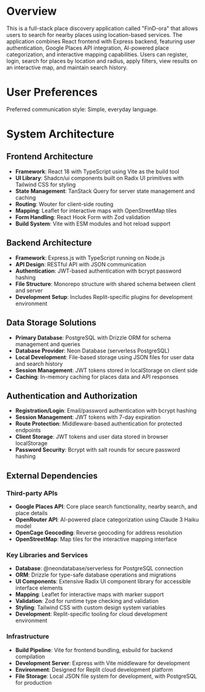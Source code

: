 # Overview

This is a full-stack place discovery application called "FinD-ora" that allows users to search for nearby places using location-based services. The application combines React frontend with Express backend, featuring user authentication, Google Places API integration, AI-powered place categorization, and interactive mapping capabilities. Users can register, login, search for places by location and radius, apply filters, view results on an interactive map, and maintain search history.

# User Preferences

Preferred communication style: Simple, everyday language.

# System Architecture

## Frontend Architecture
- **Framework**: React 18 with TypeScript using Vite as the build tool
- **UI Library**: Shadcn/ui components built on Radix UI primitives with Tailwind CSS for styling
- **State Management**: TanStack Query for server state management and caching
- **Routing**: Wouter for client-side routing
- **Mapping**: Leaflet for interactive maps with OpenStreetMap tiles
- **Form Handling**: React Hook Form with Zod validation
- **Build System**: Vite with ESM modules and hot reload support

## Backend Architecture
- **Framework**: Express.js with TypeScript running on Node.js
- **API Design**: RESTful API with JSON communication
- **Authentication**: JWT-based authentication with bcrypt password hashing
- **File Structure**: Monorepo structure with shared schema between client and server
- **Development Setup**: Includes Replit-specific plugins for development environment

## Data Storage Solutions
- **Primary Database**: PostgreSQL with Drizzle ORM for schema management and queries
- **Database Provider**: Neon Database (serverless PostgreSQL)
- **Local Development**: File-based storage using JSON files for user data and search history
- **Session Management**: JWT tokens stored in localStorage on client side
- **Caching**: In-memory caching for places data and API responses

## Authentication and Authorization
- **Registration/Login**: Email/password authentication with bcrypt hashing
- **Session Management**: JWT tokens with 7-day expiration
- **Route Protection**: Middleware-based authentication for protected endpoints
- **Client Storage**: JWT tokens and user data stored in browser localStorage
- **Password Security**: Bcrypt with salt rounds for secure password hashing

## External Dependencies

### Third-party APIs
- **Google Places API**: Core place search functionality, nearby search, and place details
- **OpenRouter API**: AI-powered place categorization using Claude 3 Haiku model
- **OpenCage Geocoding**: Reverse geocoding for address resolution
- **OpenStreetMap**: Map tiles for the interactive mapping interface

### Key Libraries and Services
- **Database**: @neondatabase/serverless for PostgreSQL connection
- **ORM**: Drizzle for type-safe database operations and migrations
- **UI Components**: Extensive Radix UI component library for accessible interface elements
- **Mapping**: Leaflet for interactive maps with marker support
- **Validation**: Zod for runtime type checking and validation
- **Styling**: Tailwind CSS with custom design system variables
- **Development**: Replit-specific tooling for cloud development environment

### Infrastructure
- **Build Pipeline**: Vite for frontend bundling, esbuild for backend compilation
- **Development Server**: Express with Vite middleware for development
- **Environment**: Designed for Replit cloud development platform
- **File Storage**: Local JSON file system for development, with PostgreSQL for production